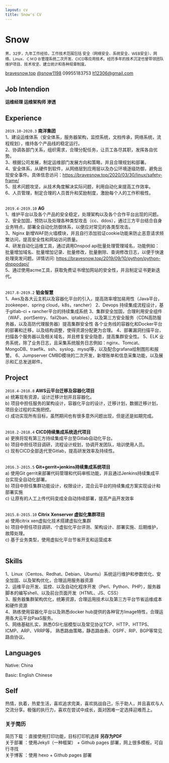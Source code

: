 ```yaml
---
layout: cv
title: Snow's CV
---
```

# Snow 
<p style="font-size:12px">男，32岁，九年工作经验，工作技术范围包括	安全（网络安全、系统安全、WEB安全）、网络、Linux、ＣＭＤＢ管理系统二次开发、CICD等应用技术。经历多年的技术沉淀也曾带领团队维护项目、技术攻坚、建立统计和各种规章制度。</p>

<div id="webaddress">
  <a href="https://bravesnow.top" target="_blank"><i class="fas fa-home"></i> bravesnow.top</a>
  <a href="https://t.me/snow1198" target="_blank"><i class="fab fa-telegram"></i> @snow1198</a>
  <i class="fas fa-phone"></i> 09955183753
  <a href="lt12306@gmail.com" target="_blank"><i class="fas fa-envelope"></i> lt12306@gmail.com</a>
</div>

## Job Intendion
**运维经理 运维架构师 渗透**

## Experience

`2019.10-2020.3`
**南洋集团** <br>
1、建设运维体系（安全体系，服务器架构，监控系统，文档传承，网络系统，流程规划），维持各个产品线的稳定运行。<br>
2、协调各部门关系，组织需求，合理分配任务，让员工各尽其职，发挥各自优势。<br>
3、根据公司发展，制定运维部门发展方向和策略，并且合理规划和部署。<br>
4、安全体系，从硬件到软件，从网络层到应用层以及办公环境逐级防御，避免出现安全事件。具体信息访问：https://bravesnow.top/2020/03/30/linux/safety-frame/<br>
5、技术问题攻坚，从技术角度解决实际问题，利用自动化来提高工作效率。<br>
6、人员管理，制定合理的人员晋升和奖励制度，激励每个人的工作积极性。<br>
<br>

`2019.4-2019.10`
**AG** <br>
1、维护平台以及各个产品的安全稳定，处理架构以及各个合作平台出现的问题。<br>
2、安全加固，预防以及处理各种类型攻击（cc、ddos），通过三方平台结合自身业务特点，部署全自动化防御体系，以便应对常见的各类型攻击。<br>
3、Nginx 新增WAF防火墙模块，并且自行添加验证cookie功能来防止恶意请求频繁访问，提高安全性和网站访问质量。<br>
4、研发自动化运维工具，通过调用Dnspod api批量处理管理域名，功能例如：批量增加域名、批量增加记录、批量修改，批量删除、查询修改日志，以便于快速处理突发问题。详情访问: https://bravesnow.top/2019/09/10/python/python-dnppodapi/<br>
5、通过使用acme工具，获取免费证书增加网站的安全性，并且制定证书更新迭代。<br>
<br>

`2017.8-2019.2`
**铂金智慧** <br>
1、Aws及各大云主机以及容器化平台的引入，提高效率增加易用性（Java平台，zookeeper、spring cloud，k8s，rancher）
2、Devops 持续集成流程设计，基于gitlab-ci + rancher平台的持续集成系统
3、集群安全加固，合理利用安全组件（WAF、portSentry、fail2ban、iptables），以及第三方安全服务（CDN高防服务器，以及高防代理服务器）提高集群安全性
各个业务线的容器化和Docker平台的部署和迁移，以及结构调整，使得资源分配更为合理。
4、部署漏洞扫描平台，扫描各个服务器以及相关域名，并且修复安全隐患，提高集群安全性。
5、ELK 业务系统，除了业务日志，且采集系统服务日志例如：nginx、Tomcat、MongoDB、traefik、ssh、syslog、mysql等，以及配合grafana绘制图形和报警。
6、Jumpserver CMBD模块的二次开发，新增账单和信息采集功能，以及展示和汇总发送邮件。
<br>

## Project

`2018.4-2018.8`
**AWS云平台迁移及容器化项目**<br>
a)	统筹现有资源，设计迁移计划并且容器化。<br>
b)	项目中担任服务的架构设计，容器化平台的设计，迁移计划，数据迁移计划，项目全过程的实施把控。<br>
c)	成功实现所有目标，虽然期间也有很多意外问题出现，但是还是如期完成。<br>
<br>

`2018.2-2018.4`
**CICD持续集成系统迭代项目**<br>
a)	更换将现有第三方持续集成平台至Gitlab自动化平台。<br>
b)	项目中担任项目调研，流程设计规划，协调开发团队，培训使用人员。<br>
c)	现有CICD全部迭代至Gitlab，提高研发效率及持续性。<br>
<br>

`2016.3-2015.5`
**Git+gerrit+jenkins持续集成系统项目**<br>
a)	使用Git gerrit来部署代码管理和代码审核功能，并且通过Jenkins持续集成平台实现全自动化部署。<br>
b)	项目中担任集群功能设计，权限设计，混合云平台的持续集成方案实现设计和部署实施<br>
c)	让原有的人工上传代码变成全自动持续部署，提高产品开发效率<br>
<br>

`2015.8-2015.10`
**Citrix Xenserver 虚拟化集群项目**<br>
a)	使用citrix xen虚拟化技术搭建虚拟化集群<br>
b)	项目中担任项目调研、个虚拟化平台评测、架构设计、部署实施、后期维护，故障处理。<br> 
c)	基于业务类型，使用虚拟化平台节省开支和运营成本<br>
<br>

## Skills

1、Linux（Centos、Redhat、Debian、Ubuntu）系统运行维护和参数优化、安全加固、以及架构优化，合理运用服务器资源<br>
2、运维平台开发、监控、以及自动化程序开发（Perl、Python、PHP），服务器脚本的编写shell、以及前台页面开发（HTML、JS、CSS）<br>
3、服务器集群架构优化，统筹资源，合理运用技术以及第三方平台节省运维成本和硬件资源<br>
4、熟练使用容器化平台以及熟悉docker hub提供的各种官方Image特性，合理运用各大云平台PaaS服务。<br>
5、网络基础扎实，熟悉OSI七层模型以及常见协议TCP、HTTP、HTTPS、ICMP、ARP、VRRP等，	熟悉路由策略，静态路由表、OSPF、RIP、BGP等常见路由协议。<br>

## Languages
Native: China

Basic: English Chinese

## Self
热情，执着，热爱生活，喜欢追求完美，喜欢挑战自己，乐于助人，并且喜欢与人交流分享。极强的执行力，喜欢在尝试中成长，面对困难一定选择迎难而上。

### 关于简历

简历下载 ：直接使用打印功能，目标打印机选择 **另存为PDF** <br>
关于部署 ：使用Jekyll（一种框架） + Github pages 部署，网上很多模板，可自行寻找<br>
关于博客 ：使用 hexo + Github pages 部署<br>

